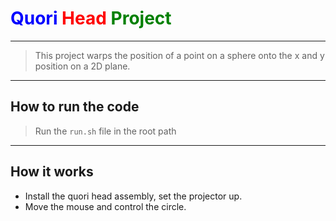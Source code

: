 # <font color = blue>Quori</font> <font color = red>Head</font> <font color = green>Project</font>
---
> This project warps the position of a point on a sphere onto the x and y position on a 2D plane.
---
## How to run the code
> Run the `run.sh` file in the root path
---
## How it works
- Install the quori head assembly, set the projector up.
- Move the mouse and control the circle.
